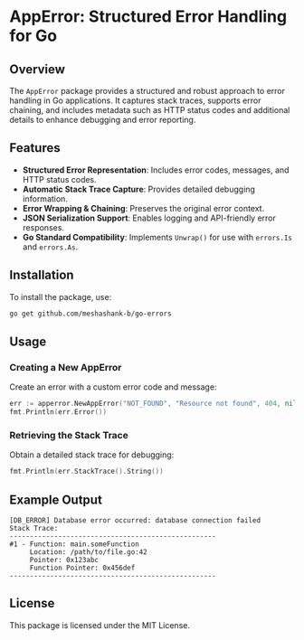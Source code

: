 # AppError: Structured Error Handling for Go

## Overview

The `AppError` package provides a structured and robust approach to error handling in Go applications. It captures stack traces, supports error chaining, and includes metadata such as HTTP status codes and additional details to enhance debugging and error reporting.

## Features

- **Structured Error Representation**: Includes error codes, messages, and HTTP status codes.
- **Automatic Stack Trace Capture**: Provides detailed debugging information.
- **Error Wrapping & Chaining**: Preserves the original error context.
- **JSON Serialization Support**: Enables logging and API-friendly error responses.
- **Go Standard Compatibility**: Implements `Unwrap()` for use with `errors.Is` and `errors.As`.

## Installation

To install the package, use:

```sh
go get github.com/meshashank-b/go-errors
```

## Usage

### Creating a New AppError

Create an error with a custom error code and message:

```go
err := apperror.NewAppError("NOT_FOUND", "Resource not found", 404, nil)
fmt.Println(err.Error())
```

### Retrieving the Stack Trace

Obtain a detailed stack trace for debugging:

```go
fmt.Println(err.StackTrace().String())
```

## Example Output

```
[DB_ERROR] Database error occurred: database connection failed
Stack Trace:
---------------------------------------------------
#1 - Function: main.someFunction
     Location: /path/to/file.go:42
     Pointer: 0x123abc
     Function Pointer: 0x456def
---------------------------------------------------
```

## License

This package is licensed under the MIT License.
